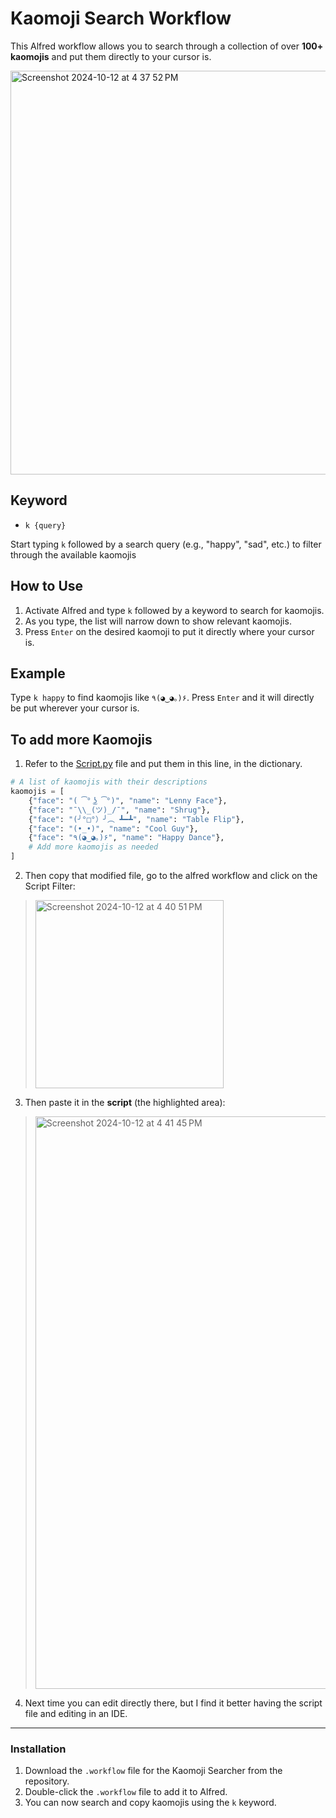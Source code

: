 # Kaomoji Search Workflow

This Alfred workflow allows you to search through a collection of over **100+ kaomojis** and put them directly to your cursor is.

<img width="646" alt="Screenshot 2024-10-12 at 4 37 52 PM" src="https://github.com/user-attachments/assets/0cc05cf3-57eb-400b-b92a-2d8ba87dc457">

## Keyword

- `k {query}`

Start typing `k` followed by a search query (e.g., "happy", "sad", etc.) to filter through the available kaomojis

## How to Use

1. Activate Alfred and type `k` followed by a keyword to search for kaomojis.
2. As you type, the list will narrow down to show relevant kaomojis.
3. Press `Enter` on the desired kaomoji to put it directly where your cursor is.

## Example

Type `k happy` to find kaomojis like `٩(◕‿◕｡)۶`. Press `Enter` and it will directly be put wherever your cursor is.

## To add more Kaomojis

1. Refer to the [Script.py](https://github.com/jjdiazo1/AlfredWorkflows/blob/290509c9cad6b6e46d658427a50f276889e060ac/Kaomoji/Script.py) file and put them in this line, in the dictionary. 

```python
# A list of kaomojis with their descriptions
kaomojis = [
    {"face": "( ͡° ͜ʖ ͡°)", "name": "Lenny Face"},
    {"face": "¯\\_(ツ)_/¯", "name": "Shrug"},
    {"face": "(╯°□°）╯︵ ┻━┻", "name": "Table Flip"},
    {"face": "(•_•)", "name": "Cool Guy"},
    {"face": "٩(◕‿◕｡)۶", "name": "Happy Dance"},
    # Add more kaomojis as needed
]
```

2. Then copy that modified file, go to the alfred workflow and click on the Script Filter:

> <img width="301" alt="Screenshot 2024-10-12 at 4 40 51 PM" src="https://github.com/user-attachments/assets/23de9b04-a886-4995-b222-681a2efb78b4">

3. Then paste it in the **script** (the highlighted area):

> <img width="916" alt="Screenshot 2024-10-12 at 4 41 45 PM" src="https://github.com/user-attachments/assets/3110ba02-e47a-46d6-83af-301c0103ba6b">

4. Next time you can edit directly there, but I find it better having the script file and editing in an IDE.

---

### Installation

1. Download the `.workflow` file for the Kaomoji Searcher from the repository.
2. Double-click the `.workflow` file to add it to Alfred.
3. You can now search and copy kaomojis using the `k` keyword.
